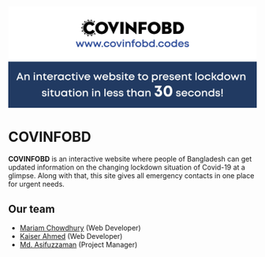 <p align="center"><img src="./assets/banner.jpg" /><br></p>

# COVINFOBD

**COVINFOBD** is an interactive website where people of Bangladesh can get updated information on the changing lockdown situation of Covid-19 at a glimpse. Along with that, this site gives all emergency contacts in one place for urgent needs.

## Our team

- [Mariam Chowdhury](https://github.com/mariamChowdhury) (Web Developer) <br>
- [Kaiser Ahmed](https://github.com/mekaiser) (Web Developer) <br>
- [Md. Asifuzzaman](https://github.com/asif-uz-zaman) (Project Manager) <br>
